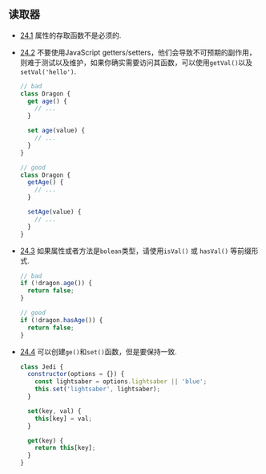 ## 读取器

- [24.1](#accessors--not-required) 属性的存取函数不是必须的.

- [24.2](#accessors--no-getters-setters) 不要使用JavaScript getters/setters，他们会导致不可预期的副作用，则难于测试以及维护，如果你确实需要访问其函数，可以使用`getVal()`以及`setVal('hello')`.

  ```javascript
  // bad
  class Dragon {
    get age() {
      // ...
    }

    set age(value) {
      // ...
    }
  }

  // good
  class Dragon {
    getAge() {
      // ...
    }

    setAge(value) {
      // ...
    }
  }
  ```

- [24.3](#accessors--boolean-prefix) 如果属性或者方法是`bolean`类型，请使用`isVal()` 或 `hasVal()` 等前缀形式.

  ```javascript
  // bad
  if (!dragon.age()) {
    return false;
  }

  // good
  if (!dragon.hasAge()) {
    return false;
  }
  ```

- [24.4](#accessors--consistent) 可以创建`ge()`和`set()`函数，但是要保持一致.

  ```javascript
  class Jedi {
    constructor(options = {}) {
      const lightsaber = options.lightsaber || 'blue';
      this.set('lightsaber', lightsaber);
    }

    set(key, val) {
      this[key] = val;
    }

    get(key) {
      return this[key];
    }
  }
  ```